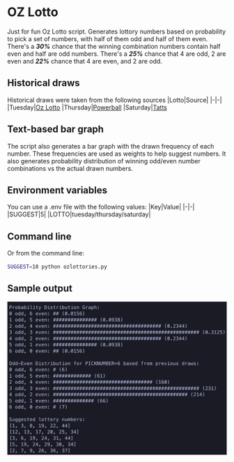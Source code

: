# OZ Lotto
Just for fun Oz Lotto script. Generates lottory numbers based on probability to pick a set of numbers, with half of them odd and half of them even. There's a ***30%*** chance that the winning combination numbers contain half even and half are odd numbers. There's a ***25%*** chance that 4 are odd, 2 are even and ***22%*** chance that 4 are even, and 2 are odd.

## Historical draws
Historical draws were taken from the following sources
|Lotto|Source|
|-|-|
|Tuesday|[Oz Lotto](https://gnetwork.com.au/oz-lotto-results/)
|Thursday|[Powerball](https://gnetwork.com.au/powerball-results/)
|Saturday|[Tatts](https://gnetwork.com.au/lotto-results/)

## Text-based bar graph
The script also generates a bar graph with the drawn frequency of each number. These frequencies are used as weights to help suggest numbers. It also generates probability distribution of winning odd/even number combinations vs the actual drawn numbers.

## Environment variables
You can use a .env file with the following values:
|Key|Value|
|-|-|
|SUGGEST|5|
|LOTTO|tuesday/thursday/saturday|

## Command line
Or from the command line:
```bash
SUGGEST=10 python ozlottories.py
```

## Sample output
![Sample output of the script](https://raw.githubusercontent.com/111110100/ozlottopy/main/sample.png)